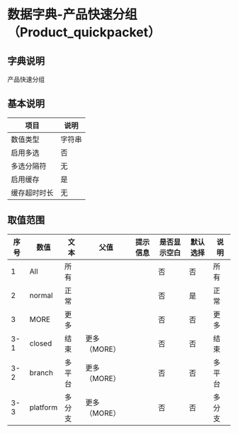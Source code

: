 # 数据字典-产品快速分组（Product_quickpacket）
## 字典说明
产品快速分组

## 基本说明
| 项目 | 说明 |
| -- | -- |
| 数值类型 | 字符串 |
| 启用多选 | 否 |
| 多选分隔符 | 无 |
| 启用缓存 | 是 |
| 缓存超时时长 | 无 |

## 取值范围
| 序号 | 数值 | 文本 | 父值 | 提示信息 | 是否显示空白 | 默认选择 | 说明 |
| -- | -- | -- | -- | -- | -- | -- | -- |
| 1 | All | 所有 |  |  | 否 | 否 | 所有 |
| 2 | normal | 正常 |  |  | 否 | 是 | 正常 |
| 3 | MORE | 更多 |  |  | 否 | 否 | 更多 |
| 3-1 | closed | 结束 | 更多（MORE） |  | 否 | 否 | 结束 |
| 3-2 | branch | 多平台 | 更多（MORE） |  | 否 | 否 | 多平台 |
| 3-3 | platform | 多分支 | 更多（MORE） |  | 否 | 否 | 多分支 |


